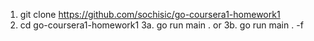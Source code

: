 1. git clone https://github.com/sochisic/go-coursera1-homework1
2. cd go-coursera1-homework1
3a. go run main .
or 
3b. go run main . -f
